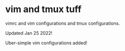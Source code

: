 # vim and tmux tuff
vimrc and vim configurations and tmux configurations.

Updated Jan 25 2022!

Uber-simple vim configurations added!
